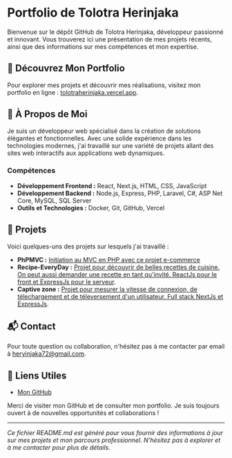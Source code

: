 # Portfolio de Tolotra Herinjaka

Bienvenue sur le dépôt GitHub de Tolotra Herinjaka, développeur passionné et innovant. Vous trouverez ici une présentation de mes projets récents, ainsi que des informations sur mes compétences et mon expertise.

## 🌟 Découvrez Mon Portfolio

Pour explorer mes projets et découvrir mes réalisations, visitez mon portfolio en ligne : [tolotraherinjaka.vercel.app](https://tolotraherinjaka.vercel.app/).

## 🚀 À Propos de Moi

Je suis un développeur web spécialisé dans la création de solutions élégantes et fonctionnelles. Avec une solide expérience dans les technologies modernes, j'ai travaillé sur une variété de projets allant des sites web interactifs aux applications web dynamiques.

### Compétences

- **Développement Frontend :** React, Next.js, HTML, CSS, JavaScript
- **Développement Backend :** Node.js, Express, PHP, Laravel, C#, ASP Net Core, MySQL, SQL Server
- **Outils et Technologies :** Docker, Git, GitHub, Vercel

## 📂 Projets

Voici quelques-uns des projets sur lesquels j'ai travaillé :

- **PhPMVC :** [Initiation au MVC en PHP avec ce projet e-commerce](https://github.com/Rktoo/phpMvC)
- **Recipe-EveryDay :** [Projet pour découvrir de belles recettes de cuisine. On peut aussi demander une recette en tant qu'invité. ReactJs pour le front et ExpressJs pour le serveur](https://github.com/Rktoo/Recipe-EveryDay).
- **Captive zone :** [Projet pour mesurer la vitesse de connexion, de télechargement et de téleversement d'un utilisateur. Full stack NextJs et ExpressJs](https://github.com/Rktoo/captivezone).

## 📬 Contact

Pour toute question ou collaboration, n'hésitez pas à me contacter par email à [heryinjaka72@gmail.com](mailto:heryinjaka72@gmail.com).

## 🔗 Liens Utiles

- [Mon GitHub](https://github.com/Rktoo)

Merci de visiter mon GitHub et de consulter mon portfolio. Je suis toujours ouvert à de nouvelles opportunités et collaborations !

---

*Ce fichier README.md est généré pour vous fournir des informations à jour sur mes projets et mon parcours professionnel. N'hésitez pas à explorer et à me contacter pour plus de détails.*
